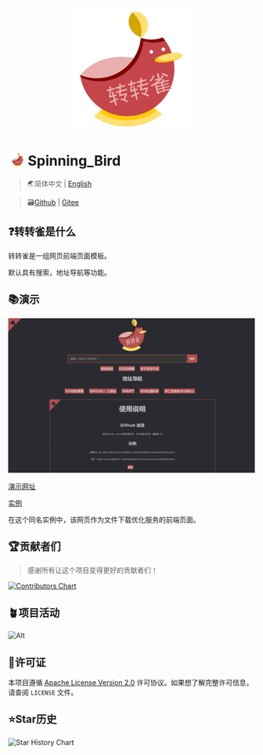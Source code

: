 <p align="center">
    <img height="256" src='./img/icon.svg' />
</p>

# <img height="30" style="margin: -3px 5px;" src="./img/icon.svg"/>Spinning_Bird

> 🌏简体中文 | [English](./README_English.md)

> 🗃️[Github](https://github.com/PJ-568/Spinning_Bird) | [Gitee](https://gitee.com/PJ-568/Spinning_Bird)

## ❓转转雀是什么

转转雀是一组网页前端页面模板。

默认具有搜索，地址导航等功能。

## 📚演示

<p align="center">
    <img src="./img/%E6%BC%94%E7%A4%BA.webp">
</p>

[演示网址](https://pj568.eu.org/Spinning_Bird/)

[实例](https://proxy.pj568.eu.org/)

在这个同名实例中，该网页作为文件下载优化服务的前端页面。

## 🏆贡献者们

> 感谢所有让这个项目变得更好的贡献者们！

[![Contributors Chart](https://contrib.rocks/image?repo=PJ-568/Spinning_Bird)](https://github.com/PJ-568/Spinning_Bird/graphs/contributors)

## 🪴项目活动

![Alt](https://repobeats.axiom.co/api/embed/b2619fef6056900e6fd10c71bea730969f7a3f22.svg "Repobeats analytics image")

## 📄许可证

本项目遵循 [Apache License Version 2.0](http://www.apache.org/licenses/LICENSE-2.0) 许可协议。如果想了解完整许可信息，请查阅 `LICENSE` 文件。

## ⭐Star历史

![Star History Chart](https://api.star-history.com/svg?repos=PJ-568/Spinning_Bird&type=Date)
